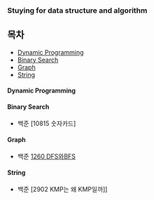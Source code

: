 ### Stuying for data structure and algorithm 

## 목차
- [Dynamic Programming](#dp)
- [Binary Search](#binary-search)
- [Graph](#graph)
- [String](#string)

#### Dynamic Programming

#### Binary Search
- 백준 [10815 숫자카드]

#### Graph
- 백준 [1260 DFS와BFS](https://github.com/JunHoPark93/algorithm/tree/master/BaekJoon/1260_DFSandBFS)

#### String
- 백준 [2902 KMP는 왜 KMP일까]]
